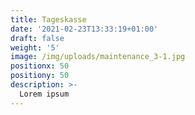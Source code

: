 ```yaml
---
title: Tageskasse
date: '2021-02-23T13:33:19+01:00'
draft: false
weight: '5'
image: /img/uploads/maintenance_3-1.jpg
positionx: 50
positiony: 50
description: >-
  Lorem ipsum
---
```


